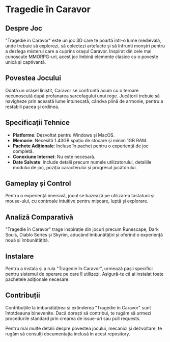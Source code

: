 # Tragedie în Caravor

## Despre Joc

"Tragedie în Caravor" este un joc 3D care te poartă într-o lume medievală, unde trebuie să explorezi, să colectezi artefacte și să înfrunți monștri pentru a dezlega misterul care a cuprins orașul Caravor. Inspirat din cele mai cunoscute MMORPG-uri, acest joc îmbină elemente clasice cu o poveste unică și captivantă.

## Povestea Jocului

Odată un orășel liniștit, Caravor se confruntă acum cu o teroare necunoscută după profanarea sarcofagului unui rege. Jucătorii trebuie să navigheze prin această lume întunecată, cândva plină de armonie, pentru a restabili pacea și ordinea.

## Specificații Tehnice

- **Platforme**: Dezvoltat pentru Windows și MacOS.
- **Memorie**: Necesită 1.43GB spațiu de stocare și minim 1GB RAM.
- **Pachete Adiționale**: Incluse în pachet pentru o experiență de joc completă.
- **Conexiune Internet**: Nu este necesară.
- **Date Salvate**: Include detalii precum numele utilizatorului, detaliile modului de joc, poziția caracterului și progresul jucătorului.

## Gameplay și Control

Pentru o experiență imersivă, jocul se bazează pe utilizarea tastaturii și mouse-ului, cu controale intuitive pentru mișcare, luptă și explorare.

## Analiză Comparativă

"Tragedie în Caravor" trage inspirație din jocuri precum Runescape, Dark Souls, Diablo Series și Skyrim, aducând îmbunătățiri și oferind o experiență nouă și îmbunătățită.

## Instalare

Pentru a instala și a rula "Tragedie în Caravor", urmează pașii specifici pentru sistemul de operare pe care îl utilizezi. Asigură-te că ai instalat toate pachetele adiționale necesare.

## Contribuții

Contribuțiile la îmbunătățirea și extinderea "Tragedie în Caravor" sunt întotdeauna binevenite. Dacă dorești să contribui, te rugăm să urmezi procedurile standard prin crearea de issue-uri sau pull requests.

Pentru mai multe detalii despre povestea jocului, mecanici și dezvoltare, te rugăm să consulți documentația inclusă în acest repository.
